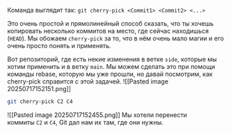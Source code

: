 Команда выглядит так: `git cherry-pick <Commit1> <Commit2> <...>`

Это очень простой и прямолинейный способ сказать, что ты хочешь копировать несколько коммитов на место, где сейчас находишься (`HEAD`). Мы обожаем `cherry-pick` за то, что в нём очень мало магии и его очень просто понять и применять.

Вот репозиторий, где есть некие изменения в ветке `side`, которые мы хотим применить и в ветку `main`. Мы можем сделать это при помощи команды rebase, которую мы уже прошли, но давай посмотрим, как cherry-pick справится с этой задачей.
![[Pasted image 20250717152151.png]]
```bash
git cherry-pick C2 C4
```
![[Pasted image 20250717152455.png]]
Мы хотели перенести коммиты `C2` и `C4`, Git дал нам их там, где они нужны.